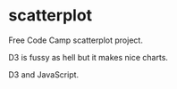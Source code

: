 # scatterplot

Free Code Camp scatterplot project.

D3 is fussy as hell but it makes nice charts.

D3 and JavaScript.
